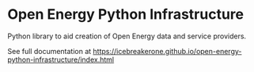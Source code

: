 # Open Energy Python Infrastructure

Python library to aid creation of Open Energy data and service providers.

See full documentation at https://icebreakerone.github.io/open-energy-python-infrastructure/index.html